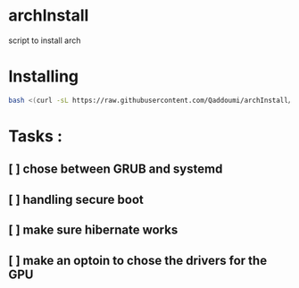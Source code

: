 # archInstall
script to install arch

# Installing

```bash
bash <(curl -sL https://raw.githubusercontent.com/Qaddoumi/archInstall/main/archinstall.sh)
```

# Tasks :
## [ ] chose between GRUB and systemd
## [ ] handling secure boot
## [ ] make sure hibernate works
## [ ] make an optoin to chose the drivers for the GPU
